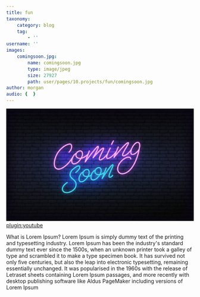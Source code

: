 ```yaml
---
title: fun
taxonomy:
    category: blog
    tag:
        - ''
username: ''
images:
    comingsoon.jpg:
        name: comingsoon.jpg
        type: image/jpeg
        size: 27927
        path: user/pages/10.projects/fun/comingsoon.jpg
author: morgan
audio: {  }
---
```


![imagename](comingsoon.jpg 'short description')
[plugin:youtube](https://www.youtube.com/watch?v=BK8guP9ov2U)


What is Lorem Ipsum?
Lorem Ipsum is simply dummy text of the printing and typesetting industry. Lorem Ipsum has been the industry's standard dummy text ever since the 1500s, when an unknown printer took a galley of type and scrambled it to make a type specimen book. It has survived not only five centuries, but also the leap into electronic typesetting, remaining essentially unchanged. It was popularised in the 1960s with the release of Letraset sheets containing Lorem Ipsum passages, and more recently with desktop publishing software like Aldus PageMaker including versions of Lorem Ipsum